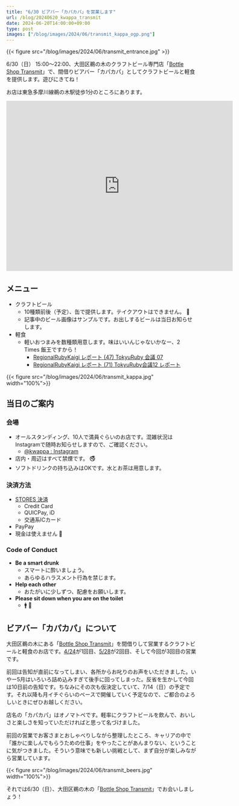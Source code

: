 ```yaml
---
title: "6/30 ビアバー「カパカパ」を営業します"
url: /blog/20240620_kwappa_transmit
date: 2024-06-20T14:00:00+09:00
type: post
images: ["/blog/images/2024/06/transmit_kappa_ogp.png"]
---
```


{{< figure src="/blog/images/2024/06/transmit_entrance.jpg" >}}

6/30（日） 15:00〜22:00、大田区鵜の木のクラフトビール専門店「[Bottle Shop Transmit](https://bottle-shop-transmit.square.site/)」で、間借りビアバー「カパカパ」としてクラフトビールと軽食を提供します。遊びにきてね！

お店は東急多摩川線鵜の木駅徒歩1分のところにあります。

<iframe src="https://www.google.com/maps/embed?pb=!1m18!1m12!1m3!1d3245.0951759408395!2d139.6797118!3d35.5760426!2m3!1f0!2f0!3f0!3m2!1i1024!2i768!4f13.1!3m3!1m2!1s0x60185ff7986849b1%3A0xdc54fcfc23ca0393!2z44CSMTQ2LTAwOTEg5p2x5Lqs6YO95aSn55Sw5Yy66bWc44Gu5pyo77yS5LiB55uu77yR77yW4oiS77yR77yZ!5e0!3m2!1sja!2sjp!4v1713163139937!5m2!1sja!2sjp" width="600" height="450" style="border:0;" allowfullscreen="" loading="lazy" referrerpolicy="no-referrer-when-downgrade"></iframe>

## メニュー

- クラフトビール
  - 10種類前後（予定）、缶で提供します。テイクアウトはできません。 :pray:
  - 記事中のビール画像はサンプルです。お出しするビールは当日お知らせします。
- 軽食
  - 軽いおつまみを数種類用意します。味はいいんじゃないかなー、2 Times 飯王ですから！
    - [RegionalRubyKaigi レポート (47) TokyuRuby 会議 07](https://magazine.rubyist.net/articles/0050/0050-TokyuRubyKaigi07Report.html)
    - [RegionalRubyKaigi レポート (71) TokyuRuby会議12 レポート](https://magazine.rubyist.net/articles/0059/0059-TokyuRubyKaigi12Report.html)

{{< figure src="/blog/images/2024/06/transmit_kappa.jpg" width="100%">}}

<!--more-->

## 当日のご案内

### 会場

- オールスタンディング、10人で満員ぐらいのお店です。混雑状況はInstagramで随時お知らせしますので、ご確認ください。
  - [@kwappa : Instagram](https://www.instagram.com/kwappa)
- 店内・周辺はすべて禁煙です。 :no_smoking:
- ソフトドリンクの持ち込みはOKです。水とお茶は用意します。

### 決済方法

- [STORES 決済](https://stores.jp/payments)
  - Credit Card
  - QUICPay, iD
  - 交通系ICカード
- PayPay
- 現金は使えません :bow:

### Code of Conduct

- **Be a smart drunk**
  - スマートに酔いましょう。
  - あらゆるハラスメント行為を禁じます。
- **Help each other**
  - おたがいに少しずつ、配慮をお願いします。
- **Please sit down when you are on the toilet**
  - :mens: :pray:

## ビアバー「カパカパ」について

大田区鵜の木にある「[Bottle Shop Transmit](https://www.instagram.com/bottle_shop_transmit/)」を間借りして営業するクラフトビールと軽食のお店です。[4/24](/blog/20240415_kwappa_transmit/)が1回目、[5/28](https://x.com/kwappa/status/1795297568056123653)が2回目、そして今回が3回目の営業です。

前回は告知が直前になってしまい、各所からお叱りのお声をいただきました。いやー5月はいろいろ詰め込みすぎて後手に回ってしまった。反省を生かして今回は10日前の告知です。ちなみにその次も仮決定していて、7/14（日）の予定です。それ以降も月イチぐらいのペースで開催していく予定なので、ご都合のよろしいときにぜひお越しください。

店名の「カパカパ」はオノマトペです。軽率にクラフトビールを飲んで、おいしさと楽しさを知っていただければと思って名づけました。

前回の営業でお客さまとおしゃべりしながら整理したところ、キャリアの中で「誰かに楽しんでもらうための仕事」をやったことがあんまりない、ということに気がつきました。そういう意味でも新しい挑戦として、まず自分が楽しみながら営業しています。

{{< figure src="/blog/images/2024/06/transmit_beers.jpg" width="100%">}}

それでは6/30（日）、大田区鵜の木の「[Bottle Shop Transmit](https://www.instagram.com/bottle_shop_transmit/)」でお会いしましょう！
